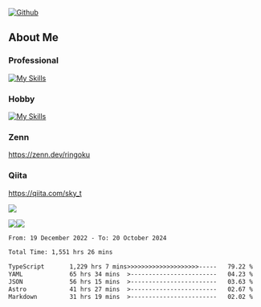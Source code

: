 [![Github](https://img.shields.io/github/followers/skyt-a?label=Follow&style=social)](https://github.com/skyt-a)

## About Me
### Professional
[![My Skills](https://skillicons.dev/icons?i=react,ts,js,nodejs,java,graphql,firebase,githubactions&theme=light)](https://skillicons.dev)
### Hobby
[![My Skills](https://skillicons.dev/icons?i=unity,rust,py&theme=light)](https://skillicons.dev)

### Zenn
https://zenn.dev/ringoku
### Qiita
https://qiita.com/sky_t


![](https://github-profile-summary-cards.vercel.app/api/cards/profile-details?username=skyt-a&theme=default)

![](https://github-profile-summary-cards.vercel.app/api/cards/repos-per-language?username=skyt-a&theme=default)![](https://github-profile-summary-cards.vercel.app/api/cards/stats?username=RinGoku&theme=default)

<!--START_SECTION:waka-->

```txt
From: 19 December 2022 - To: 20 October 2024

Total Time: 1,551 hrs 26 mins

TypeScript       1,229 hrs 7 mins>>>>>>>>>>>>>>>>>>>>-----   79.22 %
YAML             65 hrs 34 mins  >------------------------   04.23 %
JSON             56 hrs 15 mins  >------------------------   03.63 %
Astro            41 hrs 27 mins  >------------------------   02.67 %
Markdown         31 hrs 19 mins  >------------------------   02.02 %
```

<!--END_SECTION:waka-->
